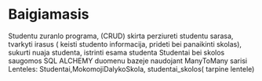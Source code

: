 # Baigiamasis
Studentu zuranlo programa, (CRUD) skirta perziureti studentu sarasa, tvarkyti irasus ( keisti studento informacija, prideti bei panaikinti skolas), sukurti nuaja studenta, istrinti esama studenta
Studentai bei skolos saugomos SQL ALCHEMY duomenu bazeje naudojant ManyToMany sarisi 
Lenteles: Studentai,MokomojiDalykoSkola, studentai_skolos( tarpine lentele)
